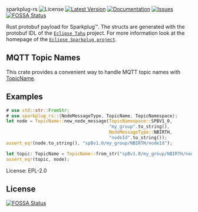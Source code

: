 sparkplug-rs
![License](https://img.shields.io/crates/l/sparkplug-rs)
[![Latest Version](https://img.shields.io/crates/v/sparkplug-rs.svg)](https://crates.io/crates/sparkplug-rs)
[![Documentation](https://docs.rs/sparkplug-rs/badge.svg)](https://docs.rs/sparkplug-rs)
[![Issues](https://img.shields.io/github/issues/ahlner/sparkplug-rs)](https://github.com/ahlner/sparkplug-rs/issues)
[![FOSSA Status](https://app.fossa.com/api/projects/git%2Bgithub.com%2Fahlner%2Fsparkplug-rs.svg?type=shield)](https://app.fossa.com/projects/git%2Bgithub.com%2Fahlner%2Fsparkplug-rs?ref=badge_shield)

Rust protobuf payload for Sparkplug&trade;.
The structs are generated with the protobuf IDL of the [`Eclipse Tahu`] project. For more information
look at the homepage of the [`Eclipse Sparkplug project`].

[`Eclipse Tahu`]: https://github.com/eclipse/tahu/blob/master/sparkplug_b/sparkplug_b.proto
[`Eclipse Sparkplug project`]: https://sparkplug.eclipse.org

## MQTT Topic Names

This crate provides a convenient way to handle MQTT topic names with [TopicName].

[TopicName]: https://docs.rs/sparkplug-rs/latest/sparkplug_rs/enum.TopicName.html

## Examples
```rust
# use std::str::FromStr;
# use sparkplug_rs::{NodeMessageType, TopicName, TopicNamespace};
let node = TopicName::new_node_message(TopicNamespace::SPBV1_0,
                                       "my_group".to_string(),
                                       NodeMessageType::NBIRTH,
                                       "nodeId".to_string());
assert_eq!(node.to_string(), "spBv1.0/my_group/NBIRTH/nodeId");

let topic: TopicName = TopicName::from_str("spBv1.0/my_group/NBIRTH/nodeId").unwrap();
assert_eq!(topic, node);
```

License: EPL-2.0


## License
[![FOSSA Status](https://app.fossa.com/api/projects/git%2Bgithub.com%2Fahlner%2Fsparkplug-rs.svg?type=large)](https://app.fossa.com/projects/git%2Bgithub.com%2Fahlner%2Fsparkplug-rs?ref=badge_large)